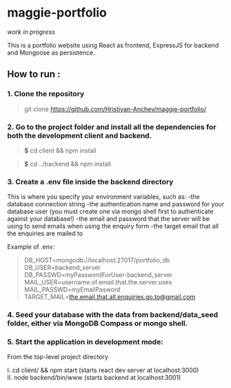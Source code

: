 # maggie-portfolio

*work in progress*

This is a portfolio website using React as frontend, ExpressJS for backend and  Mongoose as persistence.

## How to run :

### 1. Clone the repository
> git clone https://github.com/Hristiyan-Anchev/maggie-portfolio/

### 2. Go to the project folder and install all the dependencies for both the development client and backend.


> **$** cd client && npm install

> **$** cd ../backend && npm install

### 3. Create a .env file inside the backend directory
  This is where you specify your environment variables, such as:
    -the database connection string
    -the authentication name and password for your database user (you must create one via mongo shell first to authenticate against your database!) 
    -the email and password that the server will be using to send emails when using the enquiry form 
    -the target email that all the enquiries are mailed to
    
    
Example of .env:

> DB_HOST=mongodb://localhost:27017/portfolio_db  <br>
DB_USER=backend_server   <br>
DB_PASSWD=myPasswordForUser-backend_server  <br>
MAIL_USER=username.of.email.that.the.server.uses  <br>
MAIL_PASSWD=myEmailPasword  <br>
TARGET_MAIL=the.email.that.all.enquiries.go.to@gmail.com  <br>

### 4. Seed your database with the data from **backend/data_seed** folder, either via MongoDB Compass or mongo shell.

### 5. Start the application in development mode:

  From the top-level project directory
  
  I. cd client/ && npm start (starts react dev server at localhost:3000)  <br>
  II. node backend/bin/www (starts backend at localhost:3001) 
  
  
  

